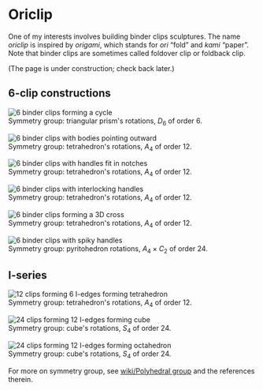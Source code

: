 
# Oriclip

One of my interests involves building binder clips sculptures.
The name *oriclip* is inspired by *origami*,
which stands for *ori* “fold” and *kami* “paper”.
Note that binder clips are sometimes called foldover clip or foldback clip.

(The page is under construction; check back later.)

## 6-clip constructions

![6 binder clips forming a cycle](6cycle.jpg)  
Symmetry group: triangular prism's rotations, $D_6$ of order 6.

![6 binder clips with bodies pointing outward](6wedge.jpg)  
Symmetry group: tetrahedron's rotations, $A_4$ of order 12.

![6 binder clips with handles fit in notches](6fitin.jpg)  
Symmetry group: tetrahedron's rotations, $A_4$ of order 12.

![6 binder clips with interlocking handles](6twist.jpg)  
Symmetry group: tetrahedron's rotations, $A_4$ of order 12.

![6 binder clips forming a 3D cross](6cross.jpg)  
Symmetry group: tetrahedron's rotations, $A_4$ of order 12.

![6 binder clips with spiky handles](6spike.jpg)  
Symmetry group: pyritohedron rotations, $A_4\times C_2$ of order 24.

## I-series

![12 clips forming 6 I-edges forming tetrahedron](I12tetra.jpg)  
Symmetry group: tetrahedron's rotations, $A_4$ of order 12.

![24 clips forming 12 I-edges forming cube](I24cube.jpg)  
Symmetry group: cube's rotations, $S_4$ of order 24.

![24 clips forming 12 I-edges forming octahedron](I24octa.jpg)  
Symmetry group: cube's rotations, $S_4$ of order 24.

For more on symmetry group, see
[wiki/Polyhedral group](https://en.wikipedia.org/wiki/Polyhedral_group)
and the references therein.
